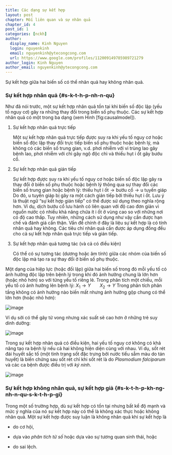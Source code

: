 ```yaml
---
title: Các dạng sự kết hợp
layout: post
chapter: Mối liên quan và sự nhân quả
chapter_id: 4
post_id: 1
categories: [nckh]
author:
  display_name: Kinh Nguyen
  login: nguyenkinh
  email: nguyenkinh@ytecongcong.com
  url: https://www.google.com/profiles/112009149785989721279
author_login: Kinh Nguyen
author_email: nguyenkinh@ytecongcong.com
---
```


Sự kết hợp giữa hai biến số có thể nhân quả hay không nhân quả.

### Sự kết hợp nhân quả {#s-k-t-h-p-nh-n-qu}

Như đã nói trước, một sự kết hợp nhân quả tồn tại khi biến số độc lập (yếu tố nguy cơ) gây ra những thay đổi trong biến số phụ thuộc. Các sự kết hợp nhân quả có một trong ba dạng (xem Hình [fig:causalmodel]).

1.  Sự kết hợp nhân quả trực tiếp

    Một sự kết hợp nhân quả trực tiếp được suy ra khi yếu tố nguy cơ hoặc biến số độc lập thay đổi trực tiếp biến số phụ thuộc hoặc bệnh lý, mà không có các biến số trung gian, v.d. phơi nhiễm với vi trùng lao gây bệnh lao, phơi nhiễm với chì gây ngộ độc chì và thiếu hụt i ốt gây bướu cổ.

2.  Sự kết hợp nhân quả gián tiếp

    Sự kết hợp được suy ra khi yếu tố nguy cơ hoặc biến số độc lập gây ra thay đổi ở biến số phụ thuộc hoặc bệnh lý thông qua sự thay đổi các biến số trung gian hoặc bệnh lý: thiếu hụt i ốt → bướu cổ → u tuyến giáp Do đó, u tuyến giáp bị gây ra một cách gián tiếp bởi thiếu hụt i ốt. Lưu ý là thuật ngữ “sự kết hợp gián tiếp” có thể được sử dụng theo nghĩa rộng hơn. Ví dụ, dịch bướu cổ lưu hành có liên quan với độ cao đơn giản vì nguồn nước có nhiều khả năng chứa ít i ốt ở vùng cao so với những nơi có độ cao thấp. Tuy nhiên, những cách sử dụng như vậy cần được hạn chế và đánh giá cẩn thận. Vấn đề chính ở đây là liệu sự kết hợp là có tính nhân quả hay không. Các tiêu chí nhân quả cần được áp dụng đồng đều cho cả sự kết hợp nhân quả trực tiếp và gián tiếp.

3.  Sự kết hợp nhân quả tương tác (và cả có điều kiện)

    Có thể có sự tương tác (dương hoặc âm tính) giữa các nhóm của biến số độc lập mà tạo ra sự thay đổi ở biến số phụ thuộc.

Một dạng của hiệp lực (hoặc đối lập) giữa hai biến số trong đó mỗi yếu tố có ảnh hưởng độc lập trên bệnh lý trong khi đó ảnh hưởng chung là lớn hơn (hoặc nhỏ hơn) so với từng yếu tố riêng lẻ. Trong phân tích một chiều, mỗi yếu tố có ảnh hưởng lên bệnh lý: _X_<sub>1</sub> → _Y_  _X_<sub>2</sub> → _Y_ Trong phân tích phân tầng không có ảnh hưởng nào biến mất nhưng ảnh hưởng gộp chung có thể lớn hơn (hoặc nhỏ hơn):

![image](16)

Ví dụ sởi có thể gây tử vong nhưng xác suất sẽ cao hơn ở những trẻ suy dinh dưỡng:

![image](17)

Trong sự kết hợp nhân quả có điều kiện, hai yếu tố nguy cơ không có khả năng tạo ra bệnh lý nếu cả hai không hiện diện cùng với nhau. Ví dụ, sốt rét đái huyết sắc tố (một tình trạng sốt đặc trưng bởi nước tiểu sẫm màu do tán huyết) là biến chứng sau sốt rét chỉ khi sốt rét là do _Plasmodium falciparum_ và các ca bệnh được điều trị với _ký ninh_.

![image](18)

### Sự kết hợp không nhân quả, sự kết hợp giả {#s-k-t-h-p-kh-ng-nh-n-qu-s-k-t-h-p-gi}

Trong một số trường hợp, dù sự kết hợp có tồn tại nhưng bất kể độ mạnh và mức ý nghĩa của nó sự kết hợp này có thể là không xác thực hoặc không nhân quả. Một sự kết hợp được suy luận là không nhân quả khi sự kết hợp là

*   do cơ hội,

*   dựa vào _phân tích tử số_ hoặc dựa vào sự tương quan sinh thái, hoặc

*   do sai lệch.
